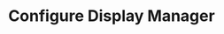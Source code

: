 ---
sidebar_position: 1
title: "Configure Display Manager"
sidebar_label: "Configure Display Manager"
description: "Setup login interfaces in Debian systems - manage display managers, login screens, session selection, and graphical authentication frameworks."
keywords:
  - "debian display manager"
  - "login screen configuration"
  - "session management"
  - "graphical authentication"
  - "display manager setup"
tags:
  - debian
  - display-manager
  - login-screen
  - session-management
  - graphical-authentication
slug: /linux/debian/configuration/desktop-environment/configure-display-manager
---